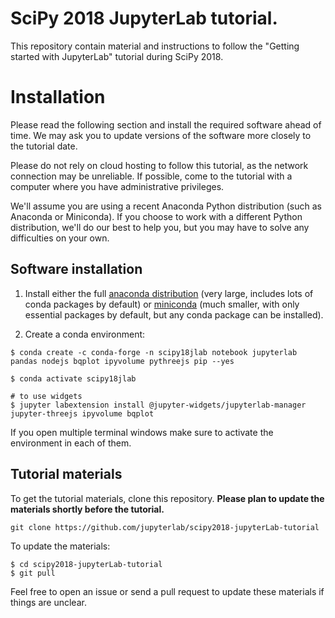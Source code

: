 # SciPy 2018 JupyterLab tutorial.

This repository contain material and instructions to follow the "Getting started with JupyterLab" tutorial during SciPy 2018.

# Installation

Please read the following section and install the required software ahead of
time. We may ask you to update versions of the software more closely to the
tutorial date.

Please do not rely on cloud hosting to follow this tutorial, as the network
connection may be unreliable. If possible, come to the tutorial with a computer
where you have administrative privileges.

We'll assume you are using a recent Anaconda Python distribution (such as Anaconda or
Miniconda). If you choose to work with a different Python distribution, we'll do
our best to help you, but you may have to solve any difficulties on your own.

## Software installation

1. Install either the full [anaconda distribution](https://www.anaconda.com/download/) (very large, includes lots of conda packages by default) or [miniconda](https://conda.io/miniconda.html) (much smaller, with only essential packages by default, but any conda package can be installed).

2. Create a conda environment:

```
$ conda create -c conda-forge -n scipy18jlab notebook jupyterlab pandas nodejs bqplot ipyvolume pythreejs pip --yes

$ conda activate scipy18jlab

# to use widgets
$ jupyter labextension install @jupyter-widgets/jupyterlab-manager jupyter-threejs ipyvolume bqplot
```

If you open multiple terminal windows make sure to activate the environment in each of them.


## Tutorial materials

To get the tutorial materials, clone this repository. **Please plan to update the materials shortly before the tutorial.**

```
git clone https://github.com/jupyterlab/scipy2018-jupyterLab-tutorial
```

To update the materials:
```
$ cd scipy2018-jupyterLab-tutorial
$ git pull
```

Feel free to open an issue or send a pull request to update these materials if things are unclear.
